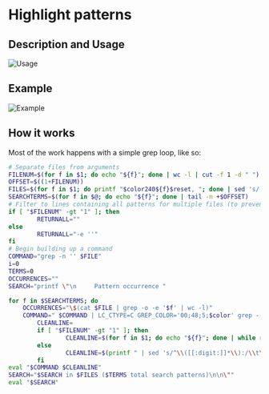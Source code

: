 # Highlight patterns

## Description and Usage

![Usage](../images/highlight/highlight_usage.png)

## Example

![Example](../images/highlight/highlight.sh.png)

## How it works

Most of the work happens with a simple grep loop, like so:

```bash
# Separate files from arguments
FILENUM=$(for f in $1; do echo "${f}"; done | wc -l | cut -f 1 -d " ")
OFFSET=$((1+FILENUM))
FILES=$(for f in $1; do printf "$color240${f}$reset, "; done | sed 's/, $//g')
SEARCHTERMS=$(for f in $@; do echo "${f}"; done | tail -n +$OFFSET)
# Filter to lines containing all patterns for multiple files (to prevent flooding the terminal)
if [ "$FILENUM" -gt "1" ]; then
        RETURNALL=""
else
        RETURNALL="-e ''"
fi
# Begin building up a command
COMMAND="grep -n '' $FILE"
i=0
TERMS=0
OCCURRENCES=""
SEARCH="printf \"\n     Pattern occurrence "

for f in $SEARCHTERMS; do
	OCCURRENCES="\$(cat $FILE | grep -o -e '$f' | wc -l)"
	COMMAND=" $COMMAND | LC_CTYPE=C GREP_COLOR='00;48;5;$color' grep --color=always -e '$f' $RETURNALL "
        CLEANLINE=
        if [ "$FILENUM" -gt "1" ]; then
                CLEANLINE=$(for f in $1; do echo "${f}"; done | while read line; do printf "$CLEANLINE"; if [ "$line" == "/dev/null" ]; then line="\/dev\/null"; fi; printf " | sed 's/^\\($line\\):\\([[:digit:]]*\\):/\t\\e[38;5;240m\\\1\t\\\2\t\\033[0m/g'"; done)
        else
                CLEANLINE=$(printf " | sed 's/^\\([[:digit:]]*\\):/\\t\\e[38;5;240m\\\1\t\\033[0m/g'")
        fi
eval "$COMMAND $CLEANLINE"
SEARCH="$SEARCH in $FILES ($TERMS total search patterns)\n\n\""
eval "$SEARCH"
```
